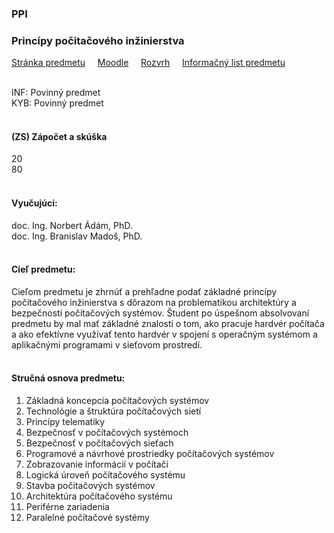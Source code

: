### PPI
### Princípy počitačového inžinierstva

[Stránka predmetu](http://ppi.madosonline.sk/?fbclid=IwAR2OR40yKMFgfSgRhiwlaHXs4xpxkOtXjZc6Abg7t0o0ikyeIDtvHTiKJ3Y)&nbsp;&nbsp;&nbsp;&nbsp;
[Moodle](https://moodle.fei.tuke.sk/course/view.php?id=75)&nbsp;&nbsp;&nbsp;&nbsp;
[Rozvrh](https://maisportal.tuke.sk/portal/rozvrhy.mais)&nbsp;&nbsp;&nbsp;&nbsp;
[Informačný list predmetu](https://maisportal.tuke.sk/portal/tlacPredmetuOSP.mais?predmetId=52655644&lang=sk)&nbsp;&nbsp;&nbsp;&nbsp;
<br>
<br>

INF: Povinný predmet <br>
KYB: Povinný predmet <br>
<br>

#### (ZS) Zápočet a skúška
<div class="points-bar">
  <div class="points zapocet" style="width: 20%">20</div>
  <div class="points skuska" style="width: 80%">80</div>
</div>
<br>

#### Vyučujúci:
doc. Ing. Norbert Ádám, PhD. <br>
doc. Ing. Branislav Madoš, PhD.
<br>
<br>

#### Cieľ predmetu:
Cieľom predmetu je zhrnúť a prehľadne podať základné princípy počítačového inžinierstva s dôrazom na problematikou architektúry a bezpečnosti počítačových systémov. Študent po úspešnom absolvovaní predmetu by mal mať základné znalosti o tom, ako pracuje hardvér počítača a ako efektívne využívať tento hardvér v spojení s operačným systémom a aplikačnými programami v sieťovom prostredí.
<br>
<br>

#### Stručná osnova predmetu:
1. Základná koncepcia počítačových systémov
2. Technológie a štruktúra počítačových sietí
3. Princípy telematiky
4. Bezpečnosť v počítačových systémoch
5. Bezpečnosť v počítačových sieťach
6. Programové a návrhové prostriedky počítačových systémov
7. Zobrazovanie informácií v počítači
8. Logická úroveň počítačového systému
9. Stavba počitačových systémov
10. Architektúra počítačového systému
11. Periférne zariadenia
12. Paralelné počítačové systémy